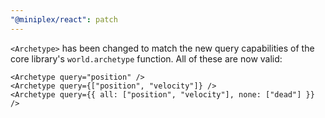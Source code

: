 ```yaml
---
"@miniplex/react": patch
---
```


`<Archetype>` has been changed to match the new query capabilities of the core library's `world.archetype` function. All of these are now valid:

```tsx
<Archetype query="position" />
<Archetype query={["position", "velocity"]} />
<Archetype query={{ all: ["position", "velocity"], none: ["dead"] }} />
```
